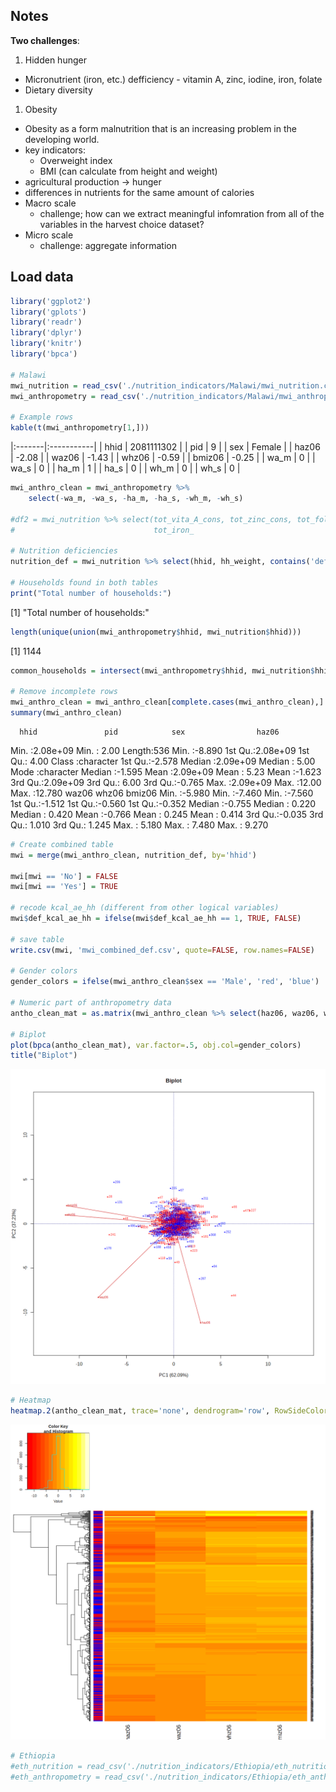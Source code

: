 Notes
-----

**Two challenges**:

1.  Hidden hunger

-   Micronutrient (iron, etc.) defficiency - vitamin A, zinc, iodine, iron, folate
-   Dietary diversity

1.  Obesity

-   Obesity as a form malnutrition that is an increasing problem in the developing world.
-   key indicators:
    -   Overweight index
    -   BMI (can calculate from height and weight)
-   agricultural production -\> hunger
-   differences in nutrients for the same amount of calories
-   Macro scale
    -   challenge; how can we extract meaningful infomration from all of the variables in the harvest choice dataset?
-   Micro scale
    -   challenge: aggregate information

Load data
---------

``` r
library('ggplot2')
library('gplots')
library('readr')
library('dplyr')
library('knitr')
library('bpca')

# Malawi
mwi_nutrition = read_csv('./nutrition_indicators/Malawi/mwi_nutrition.csv')
mwi_anthropometry = read_csv('./nutrition_indicators/Malawi/mwi_anthropometry.csv')

# Example rows
kable(t(mwi_anthropometry[1,]))
```

|:-------|:-----------|
| hhid   | 2081111302 |
| pid    | 9          |
| sex    | Female     |
| haz06  | -2.08      |
| waz06  | -1.43      |
| whz06  | -0.59      |
| bmiz06 | -0.25      |
| wa\_m  | 0          |
| wa\_s  | 0          |
| ha\_m  | 1          |
| ha\_s  | 0          |
| wh\_m  | 0          |
| wh\_s  | 0          |

``` r
mwi_anthro_clean = mwi_anthropometry %>% 
    select(-wa_m, -wa_s, -ha_m, -ha_s, -wh_m, -wh_s)

#df2 = mwi_nutrition %>% select(tot_vita_A_cons, tot_zinc_cons, tot_fol_cons,
#                               tot_iron_

# Nutrition deficiencies
nutrition_def = mwi_nutrition %>% select(hhid, hh_weight, contains('def_'))

# Households found in both tables
print("Total number of households:")
```

[1] "Total number of households:"

``` r
length(unique(union(mwi_anthropometry$hhid, mwi_nutrition$hhid)))
```

[1] 1144

``` r
common_households = intersect(mwi_anthropometry$hhid, mwi_nutrition$hhid)

# Remove incomplete rows
mwi_anthro_clean = mwi_anthro_clean[complete.cases(mwi_anthro_clean),]
summary(mwi_anthro_clean)
```

      hhid               pid            sex                haz06       

Min. :2.08e+09 Min. : 2.00 Length:536 Min. :-8.890
 1st Qu.:2.08e+09 1st Qu.: 4.00 Class :character 1st Qu.:-2.578
 Median :2.09e+09 Median : 5.00 Mode :character Median :-1.595
 Mean :2.09e+09 Mean : 5.23 Mean :-1.623
 3rd Qu.:2.09e+09 3rd Qu.: 6.00 3rd Qu.:-0.765
 Max. :2.09e+09 Max. :12.00 Max. :12.780
 waz06 whz06 bmiz06
 Min. :-5.980 Min. :-7.460 Min. :-7.560
 1st Qu.:-1.512 1st Qu.:-0.560 1st Qu.:-0.352
 Median :-0.755 Median : 0.220 Median : 0.420
 Mean :-0.766 Mean : 0.245 Mean : 0.414
 3rd Qu.:-0.035 3rd Qu.: 1.010 3rd Qu.: 1.245
 Max. : 5.180 Max. : 7.480 Max. : 9.270

``` r
# Create combined table
mwi = merge(mwi_anthro_clean, nutrition_def, by='hhid')

mwi[mwi == 'No'] = FALSE
mwi[mwi == 'Yes'] = TRUE

# recode kcal_ae_hh (different from other logical variables)
mwi$def_kcal_ae_hh = ifelse(mwi$def_kcal_ae_hh == 1, TRUE, FALSE)

# save table
write.csv(mwi, 'mwi_combined_def.csv', quote=FALSE, row.names=FALSE)

# Gender colors
gender_colors = ifelse(mwi_anthro_clean$sex == 'Male', 'red', 'blue')

# Numeric part of anthropometry data
antho_clean_mat = as.matrix(mwi_anthro_clean %>% select(haz06, waz06, whz06, bmiz06))

# Biplot
plot(bpca(antho_clean_mat), var.factor=.5, obj.col=gender_colors)
title("Biplot")
```

![](README_files/figure-markdown_github/load_data-1.png)

``` r
# Heatmap
heatmap.2(antho_clean_mat, trace='none', dendrogram='row', RowSideColors=gender_colors)
```

![](README_files/figure-markdown_github/load_data-2.png)

``` r
# Ethiopia
#eth_nutrition = read_csv('./nutrition_indicators/Ethiopia/eth_nutrition.csv')
#eth_anthropometry = read_csv('./nutrition_indicators/Ethiopia/eth_anthropometry.csv')
```
